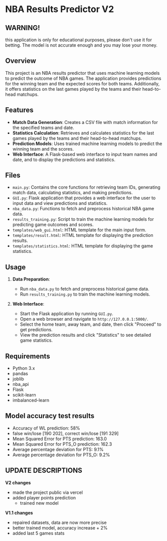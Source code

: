 # NBA Results Predictor V2

## WARNING!
this application is only for educational purposes, please don't use it for betting. The model is not accurate enough and you may lose your money.

## Overview

This project is an NBA results predictor that uses machine learning models to predict the outcome of NBA games. The application provides predictions for the winning team and the expected scores for both teams. Additionally, it offers statistics on the last games played by the teams and their head-to-head matchups.

## Features

- **Match Data Generation**: Creates a CSV file with match information for the specified teams and date.
- **Statistics Calculation**: Retrieves and calculates statistics for the last games played by the teams and their head-to-head matchups.
- **Prediction Models**: Uses trained machine learning models to predict the winning team and the scores.
- **Web Interface**: A Flask-based web interface to input team names and date, and to display the predictions and statistics.

## Files

- `main.py`: Contains the core functions for retrieving team IDs, generating match data, calculating statistics, and making predictions.
- `GUI.py`: Flask application that provides a web interface for the user to input data and view predictions and statistics.
- `nba_data.py`: Functions to fetch and preprocess historical NBA game data.
- `results_training.py`: Script to train the machine learning models for predicting game outcomes and scores.
- `templates/web_gui.html`: HTML template for the main input form.
- `templates/result.html`: HTML template for displaying the prediction results.
- `templates/statistics.html`: HTML template for displaying the game statistics.

## Usage

1. **Data Preparation**:
   - Run `nba_data.py` to fetch and preprocess historical game data.
   - Run `results_training.py` to train the machine learning models.

2. **Web Interface**:
   - Start the Flask application by running `GUI.py`.
   - Open a web browser and navigate to `http://127.0.0.1:5000/`.
   - Select the home team, away team, and date, then click "Proceed" to get predictions.
   - View the prediction results and click "Statistics" to see detailed game statistics.

## Requirements

- Python 3.x
- pandas
- joblib
- nba_api
- Flask
- scikit-learn
- imbalanced-learn

## Model accuracy test results

- Accuracy of WL prediction: 58%
- false win/lose [190 202], correct win/lose [191 329]
- Mean Squared Error for PTS prediction: 163.0
- Mean Squared Error for PTS_O prediction: 162.3
- Average percentage deviation for PTS: 9.1%
- Average percentage deviation for PTS_O: 9.2%

## UPDATE DESCRIPTIONS
**V2 changes**
- made the project public via vercel
- added player points prediction
   - trained new model

**V1.1 changes**
- repaired datasets, data are now more precise
- better trained model, accuracy increase + 2%
- added last 5 games stats

